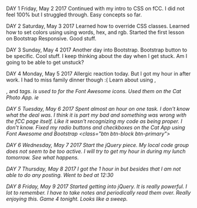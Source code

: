 DAY 1
Friday, May 2 2017
Continued with my intro to CSS on fCC. I did not feel 100% but I struggled through. Easy concepts so far. 

DAY 2
Saturday, May 3 2017
Learned how to override CSS classes. Learned how to set colors using using words, hex, and rgb. Started the first lesson on Bootstrap Responsive. Good stuff.

DAY 3
Sunday, May 4 2017
Another day into Bootstrap. Bootstrap button to be specific. Cool stuff. I keep thinking about the day when I get stuck. Am I going to be able to get unstuck?

DAY 4
Monday, May 5 2017
Allergic reaction today. But I got my hour in after work. I had to miss family dinner though :( Learn about using <span>, <div>, and <i> tags. <i> is used to for the Font Awesome icons. Used them on the Cat Photo App. ie <i class="fa fa-thumbs-up"></i>

DAY 5
Tuesday, May 6 2017
Spent almost an hour on one task. I don't know what the deal was. I think it is part my bad and something was wrong with the fCC page itself. Like it wasn't recognizing my code as being proper. I don't know. Fixed my radio buttons and checkboxes on the Cat App using Font Awesome <i> and Bootstrap <class="btn btn-block btn-primary">

DAY 6
Wednesday, May 7 2017
Start the jQuery piece. My local code group does not seem to be too active. I will try to get my hour in during my lunch tomorrow. See what happens.

DAY 7
Thursday, May 8 2017
I got the 1 hour in but besides that I am not able to do any posting. Went to bed at 12:30

DAY 8
Friday, May 9 2017
Started getting into jQuery. It is really powerful. I lot to remember. I have to take notes and periodically read them over. Really enjoying this. Game 4 tonight. Looks like a sweep.
